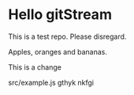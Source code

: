 # Hello gitStream
This is a test repo. Please disregard.

Apples, oranges and bananas.


This is a change

src/example.js
gthyk nkfgi
